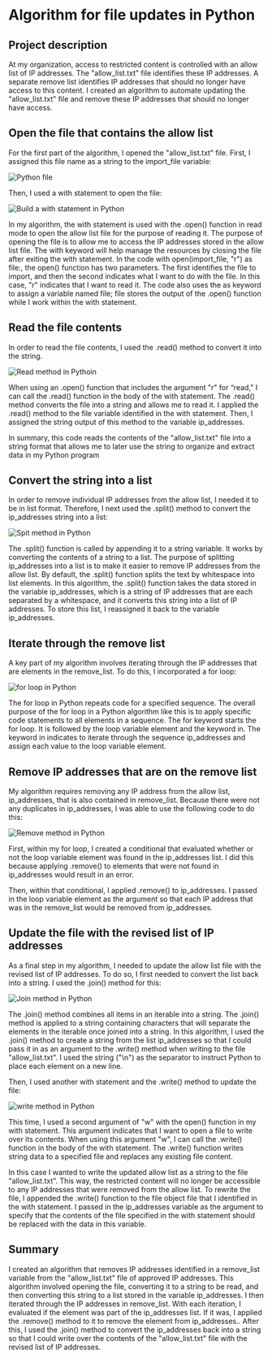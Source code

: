 # Algorithm for file updates in Python

## Project description

At my organization, access to restricted content is controlled with an allow list of IP addresses. The "allow\_list.txt" file identifies these IP addresses. A separate remove list identifies IP addresses that should no longer have access to this content. I created an algorithm to automate updating the "allow\_list.txt" file and remove these IP addresses that should no longer have access. 


## Open the file that contains the allow list

For the first part of the algorithm, I opened the "allow\_list.txt" file. First, I assigned this file name as a string to the import\_file variable:

![Python file](https://github.com/user-attachments/assets/d42db5ba-5345-46f2-a766-9397e92a08e8)

Then, I used a with statement to open the file:

![Build a with statement in Python](https://github.com/user-attachments/assets/4123d79c-7114-49cb-a5fd-ee7d012f95eb)


In my algorithm, the with statement is used with the .open() function in read mode to open the allow list file for the purpose of reading it. The purpose of opening the file is to allow me to access the IP addresses stored in the allow list file. The with keyword will help manage the resources by closing the file after exiting the with statement. In the code with open(import\_file, "r") as file:, the open() function has two parameters. The first identifies the file to import, and then the second indicates what I want to do with the file. In this case, "r" indicates that I want to read it. The code also uses the as keyword to assign a variable named file; file stores the output of the .open() function while I work within the with statement.

## Read the file contents

In order to read the file contents, I used the .read() method to convert it into the string.

![Read method in Pythoin](https://github.com/user-attachments/assets/b2849124-1d9a-438a-8a2e-9dcaa14ac33a)


When using an .open() function that includes the argument "r" for “read,” I can call the .read() function in the body of the with statement. The .read() method converts the file into a string and allows me to read it. I applied the .read() method to the file variable identified in the with statement. Then, I assigned the string output of this method to the variable ip\_addresses. 

In summary, this code reads the contents of the "allow\_list.txt" file into a string format that allows me to later use the string to organize and extract data in my Python program

## Convert the string into a list

In order to remove individual IP addresses from the allow list, I needed it to be in list format. Therefore, I next used the .split() method to convert the ip\_addresses string into a list:

![Spit method in Python](https://github.com/user-attachments/assets/758de3bc-0ff8-4d57-89d1-b7711df72c32)


The .split() function is called by appending it to a string variable. It works by converting the contents of a string to a list. The purpose of splitting ip\_addresses into a list is to make it easier to remove IP addresses from the allow list. By default, the .split() function splits the text by whitespace into list elements. In this algorithm, the .split() function takes the data stored in the variable ip\_addresses, which is a string of IP addresses that are each separated by a whitespace, and it converts this string into a list of IP addresses. To store this list, I reassigned it back to the variable ip\_addresses. 

## Iterate through the remove list

A key part of my algorithm involves iterating through the IP addresses that are elements in the remove\_list. To do this, I incorporated a for loop:

![for loop in Python](https://github.com/user-attachments/assets/d4bdb588-eb96-47e3-ae43-49d147d6c852)


The for loop in Python repeats code for a specified sequence. The overall purpose of the for loop in a Python algorithm like this is to apply specific code statements to all elements in a sequence. The for keyword starts the for loop. It is followed by the loop variable element and the keyword in. The keyword in indicates to iterate through the sequence ip\_addresses and assign each value to the loop variable element. 

## Remove IP addresses that are on the remove list

My algorithm requires removing any IP address from the allow list, ip\_addresses, that is also contained in remove\_list.  Because there were not any duplicates in ip\_addresses, I was able to use the following code to do this:

![Remove method in Python](https://github.com/user-attachments/assets/c44fb018-ccbb-4b20-b1ea-01c808c6d13c)


First, within my for loop, I created a conditional that evaluated whether or not the loop variable element was found in the ip\_addresses list. I did this because applying .remove() to elements that were not found in ip\_addresses would result in an error. 

Then, within that conditional, I applied .remove() to ip\_addresses. I passed in the loop variable element as the argument so that each IP address that was in the remove\_list would be removed from ip\_addresses.

## Update the file with the revised list of IP addresses 

As a final step in my algorithm, I needed to update the allow list file with the revised list of IP addresses. To do so, I first needed to convert the list back into a string. I used the .join() method for this:

![Join method in Python](https://github.com/user-attachments/assets/d42a0e7f-4c85-41e8-92f2-34b5da55a345)


The .join() method combines all items in an iterable into a string. The .join() method is applied to a string containing characters that will separate the elements in the iterable once joined into a string. In this algorithm, I used the .join() method to create a string from the list ip\_addresses so that I could pass it in as an argument to the .write() method when writing to the file "allow\_list.txt". I used the string ("\\n") as the separator to instruct Python to place each element on a new line. 

Then, I used another with statement and the .write() method to update the file:

![write method in Python](https://github.com/user-attachments/assets/61321a80-bbdb-47d4-8d03-4e137b6e61b3)


This time, I used a second argument of "w" with the open() function in my with statement. This argument indicates that I want to open a file to write over its contents. When using this argument "w", I can call the .write() function in the body of the with statement. The .write() function writes string data to a specified file and replaces any existing file content. 

In this case I wanted to write the updated allow list as a string to the file "allow\_list.txt". This way, the restricted content will no longer be accessible to any IP addresses that were removed from the allow list. To rewrite the file, I appended the .write() function to the file object file that I identified in the with statement. I passed in the ip\_addresses variable as the argument to specify that the contents of the file specified in the with statement should be replaced with the data in this variable.

## Summary

I created an algorithm that removes IP addresses identified in a remove\_list variable from the "allow\_list.txt" file of approved IP addresses. This algorithm involved opening the file, converting it to a string to be read, and then converting this string to a list stored in the variable ip\_addresses. I then iterated through the IP addresses in remove\_list. With each iteration, I evaluated if the element was part of the ip\_addresses list. If it was, I applied the .remove() method to it to remove the element from ip\_addresses.. After this, I used the .join() method to convert the ip\_addresses back into a string so that I could write over the contents of the "allow\_list.txt" file with the revised list of IP addresses.  


